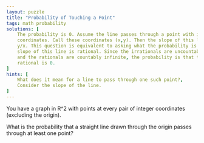 ```yaml
---
layout: puzzle
title: "Probability of Touching a Point"
tags: math probability
solutions: [
    The probability is 0. Assume the line passes through a point with integer
    coordinates. Call these coordinates (x,y). Then the slope of this line is
    y/x. This question is equivalent to asking what the probability is that the
    slope of this line is rational. Since the irrationals are uncountably infinite,
    and the rationals are countably infinite, the probability is that the slope is
    rational is 0.
]
hints: [
    What does it mean for a line to pass through one such point?,
    Consider the slope of the line.
]
---
```


You have a graph in R^2 with points at every pair of integer coordinates
(excluding the origin).
<!--more-->

What is the probability that a straight line drawn through the origin passes
through at least one point?
